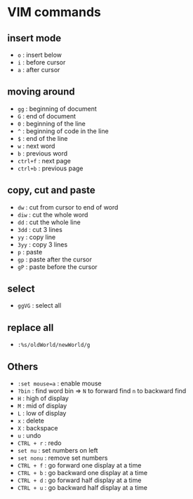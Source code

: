 # VIM commands

## insert mode

- `o`		: insert below
- `i`		: before cursor
- `a`		: after cursor

## moving around
- `gg` 		: beginning of document
- `G` 		: end of document
- `0`		: beginning of the line
- `^`		: beginning of code in the line
- `$`		: end of the line
- `w`		: next word
- `b`		: previous word
- `ctrl+f`	: next page
- `ctrl+b`	: previous page

## copy, cut and paste
- `dw`		: cut from cursor to end of word
- `diw`		: cut the whole word
- `dd`		: cut the whole line
- `3dd`		: cut 3 lines
- `yy`		: copy line
- `3yy`		: copy 3 lines
- `p`		: paste
- `gp`		: paste after the cursor
- `gP`		: paste before the cursor

## select
- `ggVG`	: select all

## replace all
- `:%s/oldWorld/newWorld/g`

## Others

- `:set mouse=a`	: enable mouse
- `?bin`		: find word bin => `N` to forward find `n` to backward find
- `H`			: high of display
- `M`			: mid of display
- `L`			: low of display
- `x`			: delete
- `X`			: backspace
- `u`			: undo
- `CTRL + r`		: redo
- `set nu`		: set numbers on left
- `set nonu`		: remove set numbers
- `CTRL + f`		: go forward one display at a time
- `CTRL + b`		: go backward one display at a time
- `CTRL + d`		: go forward half display at a time
- `CTRL + u`		: go backward half display at a time
